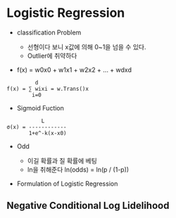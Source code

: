 # Logistic Regression
- classification Problem 
  - 선형이다 보니 x값에 의해 0~1을 넘을 수 있다.
  - Outlier에 취약하다

- f(x) = w0x0 + w1x1 + w2x2 + ... + wdxd
```text
         d
f(x) = ∑ wixi = w.Trans()x
        i=0
``` 
 
- Sigmoid Fuction

```text
           L
σ(x) = ------------
       1+e^-k(x-x0)
```

- Odd
  - 이길 확률과 질 확률에 베팅
  - ln을 취해준다 ln(odds) = ln(p / (1-p))
 
 - Formulation of Logistic Regression
 
 ## Negative Conditional Log Lidelihood
 
 
  
